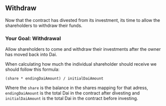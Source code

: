 ## Withdraw 

Now that the contract has divested from its investment, its time to allow the shareholders to withdraw their funds. 

### <emoji id="checkered_flag" /> Your Goal: Withdrawal

Allow shareholders to come and withdraw their investments after the owner has moved back into Dai. 

When calculating how much the individual shareholder should receive we should follow this formula:

```
(share * endingDaiAmount) / initialDaiAmount
```

Where the `share` is the balance in the shares mapping for that adress, `endingDaiAmount` is the total Dai in the contract after divesting and `initialDaiAmount` is the total Dai in the contract before investing.
